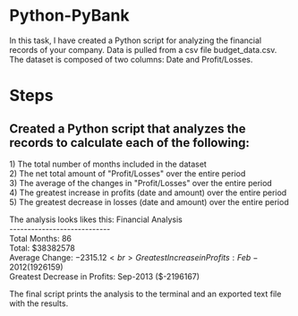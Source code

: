 # Python-PyBank
In this task, I have created a Python script for analyzing the financial records of your company. 
Data is pulled from a csv file budget_data.csv. The dataset is composed of two columns: Date and Profit/Losses. 

# Steps
<h2> Created a Python script that analyzes the records to calculate each of the following: </h2>
1) The total number of months included in the dataset <br>
2) The net total amount of "Profit/Losses" over the entire period <br>
3) The average of the changes in "Profit/Losses" over the entire period <br>
4) The greatest increase in profits (date and amount) over the entire period <br>
5) The greatest decrease in losses (date and amount) over the entire period <br>


The analysis looks likes this:
Financial Analysis <br>
---------------------------- <br>
Total Months: 86<br>
Total: $38382578<br>
Average  Change: $-2315.12<br>
Greatest Increase in Profits: Feb-2012 ($1926159)<br>
Greatest Decrease in Profits: Sep-2013 ($-2196167)<br>


The final script prints the analysis to the terminal and an exported text file with the results.



